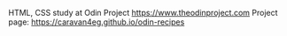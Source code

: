 HTML, CSS study at Odin Project https://www.theodinproject.com
Project page: https://caravan4eg.github.io/odin-recipes